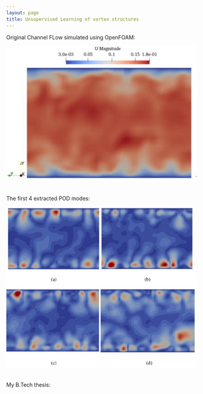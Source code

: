 ```yaml
---
layout: page
title: Unsupervised Learning of vortex structures
---
```




Original Channel FLow simulated using OpenFOAM:

![IPM1_photo](/assets/mean_flow.jpeg) <br /> <br />

The first 4 extracted POD modes:

![IPM1_photo](/assets/POD_modes.jpeg) <br /> <br />


My B.Tech thesis:
<object data="../assets/SiddharthDey_BTP.pdf" width="900" height="1000" type='application/pdf'></object>
